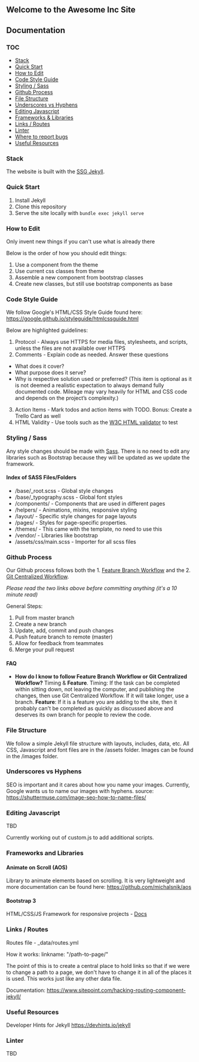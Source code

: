 ## Welcome to the Awesome Inc Site

## Documentation

### TOC

 - [Stack]("#stack")
 - [Quick Start]("#quick-start")
 - [How to Edit]("#how-to-edit")
 - [Code Style Guide]("#code-style-guide")
 - [Styling / Sass]("#styling--sass")
 - [Github Process]("#github-process")
 - [File Structure]("#styling--sass")
 - [Underscores vs Hyphens]("#styling--sass")
 - [Editing Javascript]("#editing-javascript")
 - [Frameworks & Libraries]("#frameworks-and-libraries")
 - [Links / Routes]("#links--routes")
 - [Linter]("#linter")
 - [Where to report bugs]("#where-to-report-bugs")
 - [Useful Resources]("#useful-resources")


### Stack

The website is built with the [SSG Jekyll](https://jekyllrb.com/).

### Quick Start

1. Install Jekyll
2. Clone this repository
3. Serve the site locally with `bundle exec jekyll serve`

### How to Edit

Only invent new things if you can't use what is already there

Below is the order of how you should edit things:
1. Use a component from the theme
2. Use current css classes from theme
3. Assemble a new component from bootstrap classes
4. Create new classes, but still use bootstrap components as base

### Code Style Guide

We follow Google's HTML/CSS Style Guide found here: https://google.github.io/styleguide/htmlcssguide.html

Below are highlighted guidelines:

1. Protocol - Always use HTTPS for media files, stylesheets, and scripts, unless the files are not available over HTTPS
2. Comments - Explain code as needed. Answer these questions
  - What does it cover?
  - What purpose does it serve?
  - Why is respective solution used or preferred?
(This item is optional as it is not deemed a realistic expectation to always demand fully documented code. Mileage may vary heavily for HTML and CSS code and depends on the project’s complexity.)
3. Action Items - Mark todos and action items with TODO. Bonus: Create a Trello Card as well
4. HTML Validity - Use tools such as the [W3C HTML validator](https://validator.w3.org/nu/) to test


### Styling / Sass

Any style changes should be made with [Sass](https://sass-lang.com/).  There is no need to edit any libraries such as Bootstrap because they will be updated as we update the framework.

#### Index of SASS Files/Folders
 - /base/_root.scss - Global style changes 
 - /base/_typography.scss - Global font styles 
 - /components/ - Components that are used in different pages
 - /helpers/ - Animations, mixins, responsive styling
 - /layout/ - Specific style changes for page layouts
 - /pages/ - Styles for page-specific properties. 
 - /themes/ - This came with the template, no need to use this
 - /vendor/ - Libraries like bootstrap
 - /assets/css/main.scss - Importer for all scss files


### Github Process

Our Github process follows both the 1. [Feature Branch Workflow](https://www.atlassian.com/git/tutorials/comparing-workflows/feature-branch-workflow) and the 2. [Git Centralized Workflow](https://www.atlassian.com/git/tutorials/comparing-workflows#centralized-workflow).

*Please read the two links above before committing anything (it's a 10 minute read)*

General Steps:
1. Pull from master branch
2. Create a new branch
3. Update, add, commit and push changes
4. Push feature branch to remote (master)
5. Allow for feedback from teammates
6. Merge your pull request

#### FAQ

 - **How do I know to follow Feature Branch Workflow or Git Centralized Workflow?**
    Timing & **Feature**. Timing: If the task can be completed within sitting down, not leaving the computer, and publishing the changes, then use Git Centralized Workflow. If it will take longer, use a branch. **Feature**: If it is a feature you are adding to the site, then it probably can't be completed as quickly as discussed above and deserves its own branch for people to review the code.

### File Structure

We follow a simple Jekyll file structure with layouts, includes, data, etc. All CSS, Javascript and font files are in the /assets folder. Images can be found in the /images folder.

### Underscores vs Hyphens

SEO is important and it cares about how you name your images. Currently, Google wants us to name our images with hyphens.
source: https://shuttermuse.com/image-seo-how-to-name-files/


### Editing Javascript

TBD

Currently working out of custom.js to add additional scripts.

### Frameworks and Libraries

#### Animate on Scroll (AOS)
Library to animate elements based on scrolling. It is very lightweight and more documentation can be found here:
https://github.com/michalsnik/aos

#### Bootstrap 3
HTML/CSS/JS Framework for responsive projects - [Docs](https://getbootstrap.com/docs/3.3/)

### Links / Routes

Routes file - _data/routes.yml

How it works:
linkname: "/path-to-page/"

The point of this is to create a central place to hold links so that if we were to change a path to a page, we don't have to change it in all of the places it is used. This works just like any other data file. 

Documentation: https://www.sitepoint.com/hacking-routing-component-jekyll/

### Useful Resources

Developer Hints for Jekyll
https://devhints.io/jekyll

### Linter

TBD




